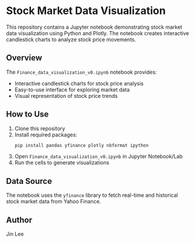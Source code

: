# Stock Market Data Visualization

This repository contains a Jupyter notebook demonstrating stock market data visualization using Python and Plotly. The notebook creates interactive candlestick charts to analyze stock price movements.

## Overview

The `Finance_data_visualization_v0.ipynb` notebook provides:
- Interactive candlestick charts for stock price analysis
- Easy-to-use interface for exploring market data
- Visual representation of stock price trends

## How to Use

1. Clone this repository
2. Install required packages:
   ```bash
   pip install pandas yfinance plotly nbformat ipython
   ```
3. Open `Finance_data_visualization_v0.ipynb` in Jupyter Notebook/Lab
4. Run the cells to generate visualizations

## Data Source

The notebook uses the `yfinance` library to fetch real-time and historical stock market data from Yahoo Finance.

## Author

Jin Lee
